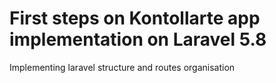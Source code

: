 # First steps on Kontollarte app implementation on Laravel 5.8
Implementing laravel structure and routes organisation
